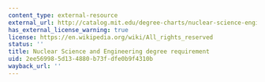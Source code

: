 ```yaml
---
content_type: external-resource
external_url: http://catalog.mit.edu/degree-charts/nuclear-science-engineering-course-22/
has_external_license_warning: true
license: https://en.wikipedia.org/wiki/All_rights_reserved
status: ''
title: Nuclear Science and Engineering degree requirement
uid: 2ee56998-5d13-4880-b73f-dfe0b9f4310b
wayback_url: ''
---
```


